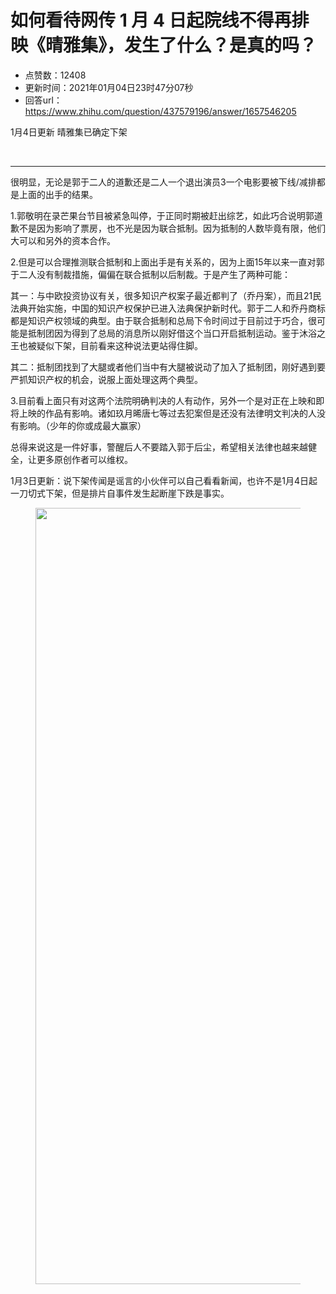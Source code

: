# 如何看待网传 1 月 4 日起院线不得再排映《晴雅集》，发生了什么？是真的吗？
- 点赞数：12408
- 更新时间：2021年01月04日23时47分07秒
- 回答url：https://www.zhihu.com/question/437579196/answer/1657546205
<body>
 <p data-pid="S4pJhsGy">1月4日更新 晴雅集已确定下架</p>
 <p class="ztext-empty-paragraph"><br></p>
 <hr>
 <p data-pid="TFXZoHxV">很明显，无论是郭于二人的道歉还是二人一个退出演员3一个电影要被下线/减排都是上面的出手的结果。</p>
 <p data-pid="N06B0gNw">1.郭敬明在录芒果台节目被紧急叫停，于正同时期被赶出综艺，如此巧合说明郭道歉不是因为影响了票房，也不光是因为联合抵制。因为抵制的人数毕竟有限，他们大可以和另外的资本合作。</p>
 <p data-pid="GIJcnhNr">2.但是可以合理推测联合抵制和上面出手是有关系的，因为上面15年以来一直对郭于二人没有制裁措施，偏偏在联合抵制以后制裁。于是产生了两种可能：</p>
 <p data-pid="H8egXihv">其一：与中欧投资协议有关，很多知识产权案子最近都判了（乔丹案），而且21民法典开始实施，中国的知识产权保护已进入法典保护新时代。郭于二人和乔丹商标都是知识产权领域的典型。由于联合抵制和总局下令时间过于目前过于巧合，很可能是抵制团因为得到了总局的消息所以刚好借这个当口开启抵制运动。鉴于沐浴之王也被疑似下架，目前看来这种说法更站得住脚。</p>
 <p data-pid="naH7dnrX">其二：抵制团找到了大腿或者他们当中有大腿被说动了加入了抵制团，刚好遇到要严抓知识产权的机会，说服上面处理这两个典型。</p>
 <p data-pid="3ZcyEAka">3.目前看上面只有对这两个法院明确判决的人有动作，另外一个是对正在上映和即将上映的作品有影响。诸如玖月晞唐七等过去犯案但是还没有法律明文判决的人没有影响。（少年的你或成最大赢家）</p>
 <p data-pid="ahDi4Scc">总得来说这是一件好事，警醒后人不要踏入郭于后尘，希望相关法律也越来越健全，让更多原创作者可以维权。</p>
 <p data-pid="89VvqHrN">1月3日更新：说下架传闻是谣言的小伙伴可以自己看看新闻，也许不是1月4日起一刀切式下架，但是排片自事件发生起断崖下跌是事实。</p>
 <figure data-size="normal">
  <img src="https://picx.zhimg.com/50/v2-dcf7d898068fcb1298796cf3d6a022c1_720w.jpg?source=1940ef5c" data-rawwidth="1242" data-rawheight="1731" data-size="normal" data-original-token="v2-4591c9b024320bb637124a7bb16a2cb8" data-default-watermark-src="https://picx.zhimg.com/50/v2-d4d7819aa5c68cbe984eeb8f6c723a81_720w.jpg?source=1940ef5c" class="origin_image zh-lightbox-thumb" width="1242" data-original="https://pic1.zhimg.com/v2-dcf7d898068fcb1298796cf3d6a022c1_r.jpg?source=1940ef5c">
 </figure>
 <p></p>
</body>